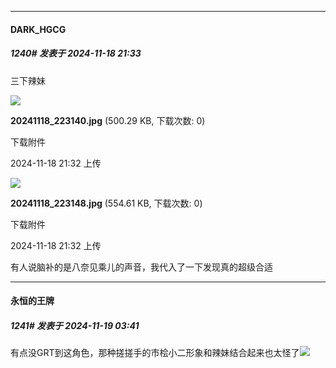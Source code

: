 ﻿
*****

####  DARK_HGCG  
##### 1240#       发表于 2024-11-18 21:33

三下辣妹

<img src="https://img.saraba1st.com/forum/202411/18/213215nossyodc99zfwwow.jpg" referrerpolicy="no-referrer">

<strong>20241118_223140.jpg</strong> (500.29 KB, 下载次数: 0)

下载附件

2024-11-18 21:32 上传

<img src="https://img.saraba1st.com/forum/202411/18/213221muu00g8jzag54d01.jpg" referrerpolicy="no-referrer">

<strong>20241118_223148.jpg</strong> (554.61 KB, 下载次数: 0)

下载附件

2024-11-18 21:32 上传

有人说脑补的是八奈见乘儿的声音，我代入了一下发现真的超级合适


*****

####  永恒的王牌  
##### 1241#       发表于 2024-11-19 03:41

有点没GRT到这角色，那种搓搓手的市桧小二形象和辣妹结合起来也太怪了<img src="https://static.saraba1st.com/image/smiley/face2017/018.png" referrerpolicy="no-referrer">

